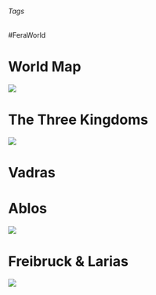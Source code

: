 ###### Tags

#FeraWorld

# World Map

![](Fera%20World%20Map.png)

# The Three Kingdoms

![](Three%20Kingdoms.png)

# Vadras

# Ablos
![](Ablos.png)

# Freibruck & Larias

![](Larias%20&%20Freibruck.png)